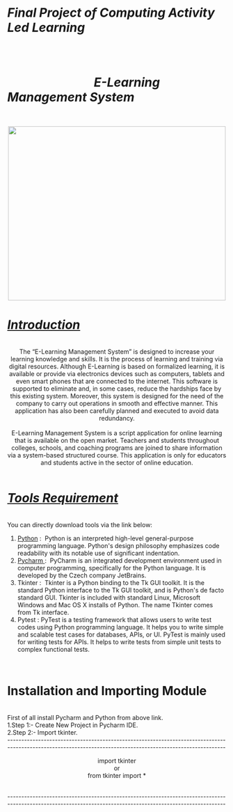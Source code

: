 <h1><b><i>Final Project of Computing Activity Led Learning</i></b></h1>
<br>
<br>
<h1><b><i>&nbsp; &nbsp;&nbsp;&nbsp;&nbsp;&nbsp;&nbsp;&nbsp;&nbsp;&nbsp;&nbsp;&nbsp;&nbsp;&nbsp;&nbsp;&nbsp;&nbsp;&nbsp;&nbsp;&nbsp;&nbsp;&nbsp;&nbsp;&nbsp;&nbsp;&nbsp;&nbsp;&nbsp; E-Learning Management System</b></i></h1>
<br>

<p align = "center">
<img src="https://user-images.githubusercontent.com/51354885/120460210-a257e480-c3b8-11eb-9f37-3e278ab69db9.jpg" height = "400" width = "500"/></p>


<h1><i><u>Introduction</i></u></h1><br>
<div align = "center">The “E-Learning Management System” is designed to increase your learning knowledge and skills. It is the process of learning and training via digital resources.  Although E-Learning is based on formalized learning, it is available or provide via electronics devices such as computers, tablets and even smart phones that are connected to the internet. This software is supported to eliminate and, in some cases, reduce the hardships face by this existing system. Moreover, this system is designed for the need of the company to carry out operations in smooth and effective manner. This application has also been carefully planned and executed to avoid data redundancy.<br>
<br>
E-Learning Management System is a script application for online learning that is available on the open market. Teachers and students throughout colleges, schools, and coaching programs are joined to share information via a system-based structured course. This application is only for educators and students active in the sector of online education.</div>
<br>
<h1><i><u>Tools Requirement</u></i></h1><br>
<div>
You can directly download tools via the link below:<br>
<ol>
 <li><a href = "https://www.python.org/downloads/"> Python</a> :&nbsp; Python is an interpreted high-level general-purpose programming language. Python's design philosophy emphasizes code readability with its notable use of significant indentation.</li>
 <li><a href = "https://www.jetbrains.com/pycharm/download/#section=windows"> Pycharm </a> :&nbsp;  PyCharm is an integrated development environment used in computer programming, specifically for the Python language. It is developed by the Czech company JetBrains.</li>
 <li>Tkinter :&nbsp; Tkinter is a Python binding to the Tk GUI toolkit. It is the standard Python interface to the Tk GUI toolkit, and is Python's de facto standard GUI. Tkinter is included with standard Linux, Microsoft Windows and Mac OS X installs of Python. The name Tkinter comes from Tk interface. </li>
<li>Pytest :&nbsp;PyTest is a testing framework that allows users to write test codes using Python programming language. It helps you to write simple and scalable test cases for databases, APIs, or UI. PyTest is mainly used for writing tests for APIs. It helps to write tests from simple unit tests to complex functional tests.</li>
 
 </ol>
 </div><br>
<h1>Installation and Importing Module</h1><br>
<div>First of all install Pycharm and Python from above link.<br>
1.Step 1:- Create New Project in Pycharm IDE.<br>
2.Step 2:- Import tkinter.<br>
 ------------------------------------------------------------------------------------------------------------------------------------------------------------<br>
 <p align ="center">import tkinter<br>
 or<br>
 from tkinter import *</p><br>
 ------------------------------------------------------------------------------------------------------------------------------------------------------------<br>
</article>
